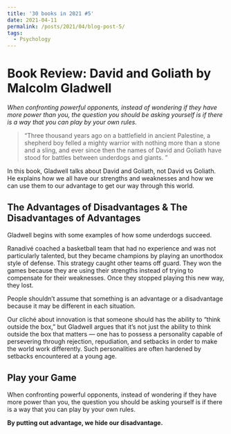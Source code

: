 ```yaml
---
title: '30 books in 2021 #5'
date: 2021-04-11
permalink: /posts/2021/04/blog-post-5/
tags:
  - Psychology
---
```

Book Review: David and Goliath by Malcolm Gladwell
======
*When confronting powerful opponents, instead of wondering if they have more power than you, the question you should be asking yourself is if there is a way that you can play by your own rules.*

> “Three thousand years ago on a battlefield in ancient Palestine, a shepherd boy felled a mighty warrior with nothing more than a stone and a sling, and ever since then the names of David and Goliath have stood for battles between underdogs and giants. ”

In this book, Gladwell talks about David and Goliath, not David vs Goliath. He explains how we all have our strengths and weaknesses and how we can use them to our advantage to get our way through this world. 

The Advantages of Disadvantages & The Disadvantages of Advantages
------
Gladwell begins with some examples of how some underdogs succeed.

Ranadivé coached a basketball team that had no experience and was not particularly talented, but they became champions by playing an unorthodox style of defense. This strategy caught other teams off guard. They won the games because they are using their strengths instead of trying to compensate for their weaknesses. Once they stopped playing this new way, they lost.

People shouldn’t assume that something is an advantage or a disadvantage because it may be different in each situation.

Our cliché about innovation is that someone should has the ability to “think outside the box,” but Gladwell argues that it’s not just the ability to think outside the box that matters — one has to possess a personality capable of persevering through rejection, repudiation, and setbacks in order to make the world work differently. Such personalities are often hardened by setbacks encountered at a young age. 

Play your Game
------
When confronting powerful opponents, instead of wondering if they have more power than you, the question you should be asking yourself is if there is a way that you can play by your own rules.

**By putting out advantage, we hide our disadvantage.**
